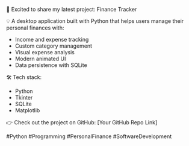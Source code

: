 🚀 Excited to share my latest project: Finance Tracker

💡 A desktop application built with Python that helps users manage their personal finances with:
- Income and expense tracking
- Custom category management
- Visual expense analysis
- Modern animated UI
- Data persistence with SQLite

🛠️ Tech stack:
- Python
- Tkinter
- SQLite
- Matplotlib

👉 Check out the project on GitHub: [Your GitHub Repo Link]

#Python #Programming #PersonalFinance #SoftwareDevelopment
